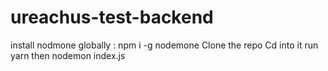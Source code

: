 # ureachus-test-backend

install nodmone globally : npm i -g nodemone
Clone the repo 
Cd into it 
run yarn then nodemon index.js
